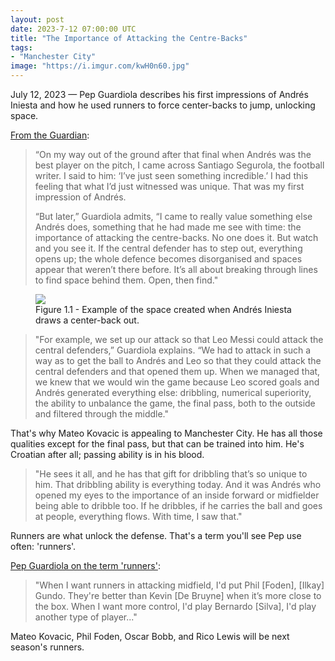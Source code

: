 ```yaml
---
layout: post
date: 2023-7-12 07:00:00 UTC
title: "The Importance of Attacking the Centre-Backs"
tags:
- "Manchester City"
image: "https://i.imgur.com/kwH0n60.jpg"
---
```


July 12, 2023 — Pep Guardiola describes his first impressions of Andrés Iniesta and how he used runners to force center-backs to jump, unlocking space. 

<!---more--->

[From the Guardian](https://www.theguardian.com/football/2016/sep/07/pep-guardiola-andres-iniesta-barcelona-tactics-book-extract): 

> “On my way out of the ground after that final when Andrés was the best player on the pitch, I came across Santiago Segurola, the football writer. I said to him: ‘I’ve just seen something incredible.’ I had this feeling that what I’d just witnessed was unique. That was my first impression of Andrés.
> 
> “But later,” Guardiola admits, “I came to really value something else Andrés does, something that he had made me see with time: the importance of attacking the centre-backs. No one does it. But watch and you see it. If the central defender has to step out, everything opens up; the whole defence becomes disorganised and spaces appear that weren’t there before. It’s all about breaking through lines to find space behind them. Open, then find."

<figure>
    <img src="https://i.imgur.com/OypbOJJ.jpg">
    <figcaption>Figure 1.1 - Example of the space created when Andrés Iniesta draws a center-back out.</figcaption>
</figure> 

> "For example, we set up our attack so that Leo Messi could attack the central defenders,” Guardiola explains. “We had to attack in such a way as to get the ball to Andrés and Leo so that they could attack the central defenders and that opened them up. When we managed that, we knew that we would win the game because Leo scored goals and Andrés generated everything else: dribbling, numerical superiority, the ability to unbalance the game, the final pass, both to the outside and filtered through the middle." 

That's why Mateo Kovacic is appealing to Manchester City. He has all those qualities except for the final pass, but that can be trained into him. He's Croatian after all; passing ability is in his blood. 

> "He sees it all, and he has that gift for dribbling that’s so unique to him. That dribbling ability is everything today. And it was Andrés who opened my eyes to the importance of an inside forward or midfielder being able to dribble too. If he dribbles, if he carries the ball and goes at people, everything flows. With time, I saw that."
 
Runners are what unlock the defense. That's a term you'll see Pep use often: 'runners'. 

[Pep Guardiola on the term 'runners'](https://twitter.com/city_xtra/status/1626713350049787905?s=46&t=YC8lQJTh43E_mBQW40Ct2g):

> "When I want runners in attacking midfield, I'd put Phil [Foden], [Ilkay] Gundo. They're better than Kevin [De Bruyne] when it’s more close to the box. When I want more control, I'd play Bernardo [Silva], I'd play another type of player..."

Mateo Kovacic, Phil Foden, Oscar Bobb, and Rico Lewis will be next season's runners.
